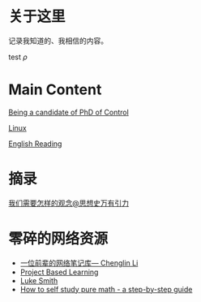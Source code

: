 # 关于这里

记录我知道的、我相信的内容。

test $\rho$

# Main Content

[Being a candidate of PhD of Control](./docs/candidateOfControlPhD/README.md)

[Linux](./docs/linux/README.md)

[English Reading](./docs/englishReading/README.md)

# 摘录

[我们需要怎样的观念@思想史万有引力](./docs/articles/2022-03-08-我们需要怎样的观念（摘录自·思想史万有引力）.md)

# 零碎的网络资源

- [一位前辈的网络笔记库— Chenglin Li](https://zhuanlan.zhihu.com/p/169470035)
- [Project Based Learning](https://github.com/practical-tutorials/project-based-learning)
- [Luke Smith](https://lukesmith.xyz)
- [How to self study pure math - a step-by-step guide](https://www.youtube.com/watch?v=byNaO_zn2fI)
